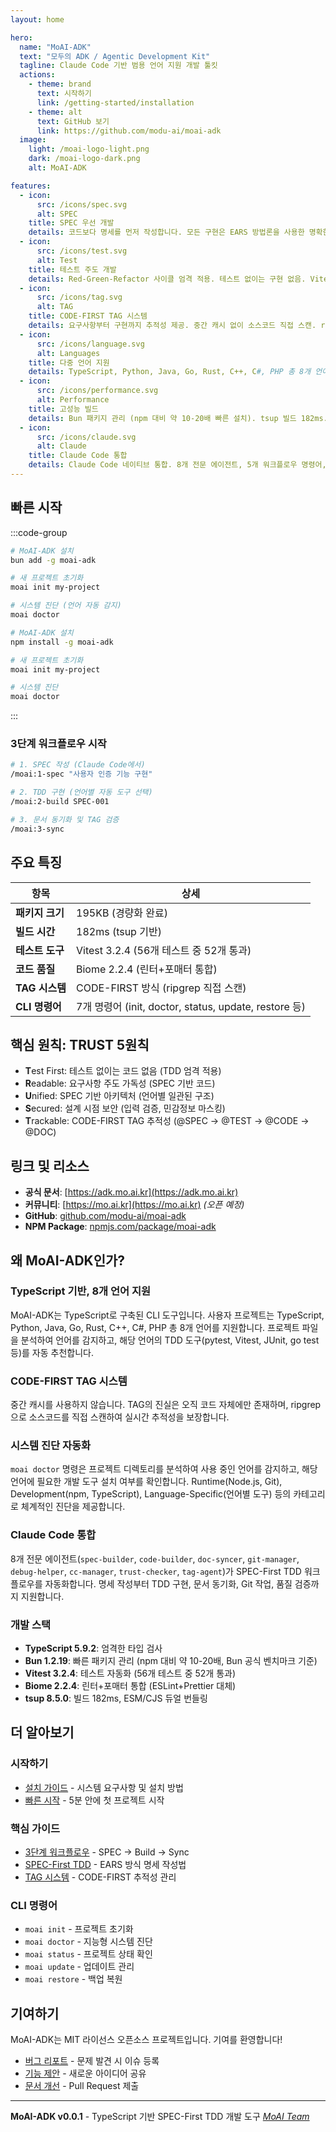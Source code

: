 ```yaml
---
layout: home

hero:
  name: "MoAI-ADK"
  text: "모두의 ADK / Agentic Development Kit"
  tagline: Claude Code 기반 범용 언어 지원 개발 툴킷
  actions:
    - theme: brand
      text: 시작하기
      link: /getting-started/installation
    - theme: alt
      text: GitHub 보기
      link: https://github.com/modu-ai/moai-adk
  image:
    light: /moai-logo-light.png
    dark: /moai-logo-dark.png
    alt: MoAI-ADK

features:
  - icon:
      src: /icons/spec.svg
      alt: SPEC
    title: SPEC 우선 개발
    details: 코드보다 명세를 먼저 작성합니다. 모든 구현은 EARS 방법론을 사용한 명확한 요구사항으로 시작합니다.
  - icon:
      src: /icons/test.svg
      alt: Test
    title: 테스트 주도 개발
    details: Red-Green-Refactor 사이클 엄격 적용. 테스트 없이는 구현 없음. Vitest 3.2.4 기반 자동화 테스트 지원.
  - icon:
      src: /icons/tag.svg
      alt: TAG
    title: CODE-FIRST TAG 시스템
    details: 요구사항부터 구현까지 추적성 제공. 중간 캐시 없이 소스코드 직접 스캔. ripgrep 기반 실시간 검증.
  - icon:
      src: /icons/language.svg
      alt: Languages
    title: 다중 언어 지원
    details: TypeScript, Python, Java, Go, Rust, C++, C#, PHP 총 8개 언어 지원. 프로젝트 파일 분석 기반 언어 감지 및 도구 매핑.
  - icon:
      src: /icons/performance.svg
      alt: Performance
    title: 고성능 빌드
    details: Bun 패키지 관리 (npm 대비 약 10-20배 빠른 설치). tsup 빌드 182ms. Biome 린터 (ESLint+Prettier 통합).
  - icon:
      src: /icons/claude.svg
      alt: Claude
    title: Claude Code 통합
    details: Claude Code 네이티브 통합. 8개 전문 에이전트, 5개 워크플로우 명령어, 개발 자동화 지원.
---
```


## 빠른 시작

:::code-group

```bash [Bun (권장)]
# MoAI-ADK 설치
bun add -g moai-adk

# 새 프로젝트 초기화
moai init my-project

# 시스템 진단 (언어 자동 감지)
moai doctor
```

```bash [npm]
# MoAI-ADK 설치
npm install -g moai-adk

# 새 프로젝트 초기화
moai init my-project

# 시스템 진단
moai doctor
```

:::

### 3단계 워크플로우 시작

```bash
# 1. SPEC 작성 (Claude Code에서)
/moai:1-spec "사용자 인증 기능 구현"

# 2. TDD 구현 (언어별 자동 도구 선택)
/moai:2-build SPEC-001

# 3. 문서 동기화 및 TAG 검증
/moai:3-sync
```

## 주요 특징

| 항목 | 상세 |
|------|------|
| **패키지 크기** | 195KB (경량화 완료) |
| **빌드 시간** | 182ms (tsup 기반) |
| **테스트 도구** | Vitest 3.2.4 (56개 테스트 중 52개 통과) |
| **코드 품질** | Biome 2.2.4 (린터+포매터 통합) |
| **TAG 시스템** | CODE-FIRST 방식 (ripgrep 직접 스캔) |
| **CLI 명령어** | 7개 명령어 (init, doctor, status, update, restore 등) |

## 핵심 원칙: TRUST 5원칙

- **T**est First: 테스트 없이는 코드 없음 (TDD 엄격 적용)
- **R**eadable: 요구사항 주도 가독성 (SPEC 기반 코드)
- **U**nified: SPEC 기반 아키텍처 (언어별 일관된 구조)
- **S**ecured: 설계 시점 보안 (입력 검증, 민감정보 마스킹)
- **T**rackable: CODE-FIRST TAG 추적성 (@SPEC → @TEST → @CODE → @DOC)

## 링크 및 리소스

- **공식 문서**: [https://adk.mo.ai.kr](https://adk.mo.ai.kr)
- **커뮤니티**: [https://mo.ai.kr](https://mo.ai.kr) *(오픈 예정)*
- **GitHub**: [github.com/modu-ai/moai-adk](https://github.com/modu-ai/moai-adk)
- **NPM Package**: [npmjs.com/package/moai-adk](https://www.npmjs.com/package/moai-adk)

## 왜 MoAI-ADK인가?

### TypeScript 기반, 8개 언어 지원
MoAI-ADK는 TypeScript로 구축된 CLI 도구입니다. 사용자 프로젝트는 TypeScript, Python, Java, Go, Rust, C++, C#, PHP 총 8개 언어를 지원합니다. 프로젝트 파일을 분석하여 언어를 감지하고, 해당 언어의 TDD 도구(pytest, Vitest, JUnit, go test 등)를 자동 추천합니다.

### CODE-FIRST TAG 시스템
중간 캐시를 사용하지 않습니다. TAG의 진실은 오직 코드 자체에만 존재하며, ripgrep으로 소스코드를 직접 스캔하여 실시간 추적성을 보장합니다.

### 시스템 진단 자동화
`moai doctor` 명령은 프로젝트 디렉토리를 분석하여 사용 중인 언어를 감지하고, 해당 언어에 필요한 개발 도구 설치 여부를 확인합니다. Runtime(Node.js, Git), Development(npm, TypeScript), Language-Specific(언어별 도구) 등의 카테고리로 체계적인 진단을 제공합니다.

### Claude Code 통합
8개 전문 에이전트(`spec-builder`, `code-builder`, `doc-syncer`, `git-manager`, `debug-helper`, `cc-manager`, `trust-checker`, `tag-agent`)가 SPEC-First TDD 워크플로우를 자동화합니다. 명세 작성부터 TDD 구현, 문서 동기화, Git 작업, 품질 검증까지 지원합니다.

### 개발 스택
- **TypeScript 5.9.2**: 엄격한 타입 검사
- **Bun 1.2.19**: 빠른 패키지 관리 (npm 대비 약 10-20배, Bun 공식 벤치마크 기준)
- **Vitest 3.2.4**: 테스트 자동화 (56개 테스트 중 52개 통과)
- **Biome 2.2.4**: 린터+포매터 통합 (ESLint+Prettier 대체)
- **tsup 8.5.0**: 빌드 182ms, ESM/CJS 듀얼 번들링

## 더 알아보기

### 시작하기
- [설치 가이드](/getting-started/installation) - 시스템 요구사항 및 설치 방법
- [빠른 시작](/getting-started/quick-start) - 5분 안에 첫 프로젝트 시작

### 핵심 가이드
- [3단계 워크플로우](/guide/workflow) - SPEC → Build → Sync
- [SPEC-First TDD](/guide/spec-first-tdd) - EARS 방식 명세 작성법
- [TAG 시스템](/guide/tag-system) - CODE-FIRST 추적성 관리

### CLI 명령어
- `moai init` - 프로젝트 초기화
- `moai doctor` - 지능형 시스템 진단
- `moai status` - 프로젝트 상태 확인
- `moai update` - 업데이트 관리
- `moai restore` - 백업 복원

## 기여하기

MoAI-ADK는 MIT 라이선스 오픈소스 프로젝트입니다. 기여를 환영합니다!

- [버그 리포트](https://github.com/modu-ai/moai-adk/issues) - 문제 발견 시 이슈 등록
- [기능 제안](https://github.com/modu-ai/moai-adk/discussions) - 새로운 아이디어 공유
- [문서 개선](https://github.com/modu-ai/moai-adk/pulls) - Pull Request 제출

---

**MoAI-ADK v0.0.1** - TypeScript 기반 SPEC-First TDD 개발 도구
*[MoAI Team](https://mo.ai.kr)*